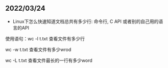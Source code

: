 ## 2022/03/24

- Linux下怎么快速知道文档总共有多少行: 命令行, C API 或者别的自己用的语言的API

使用语句：wc -l t.txt 查看文件有多少行

wc -w t.txt 查看文件有多少wrod

wc -L t.txt 查看文件最长的一行有多少word